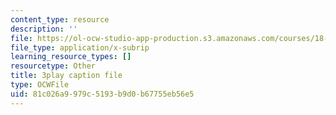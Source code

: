 ```yaml
---
content_type: resource
description: ''
file: https://ol-ocw-studio-app-production.s3.amazonaws.com/courses/18-086-mathematical-methods-for-engineers-ii-spring-2006/81c026a9979c5193b9d0b67755eb56e5_c9XosfcouiM.vtt
file_type: application/x-subrip
learning_resource_types: []
resourcetype: Other
title: 3play caption file
type: OCWFile
uid: 81c026a9-979c-5193-b9d0-b67755eb56e5
---
```

